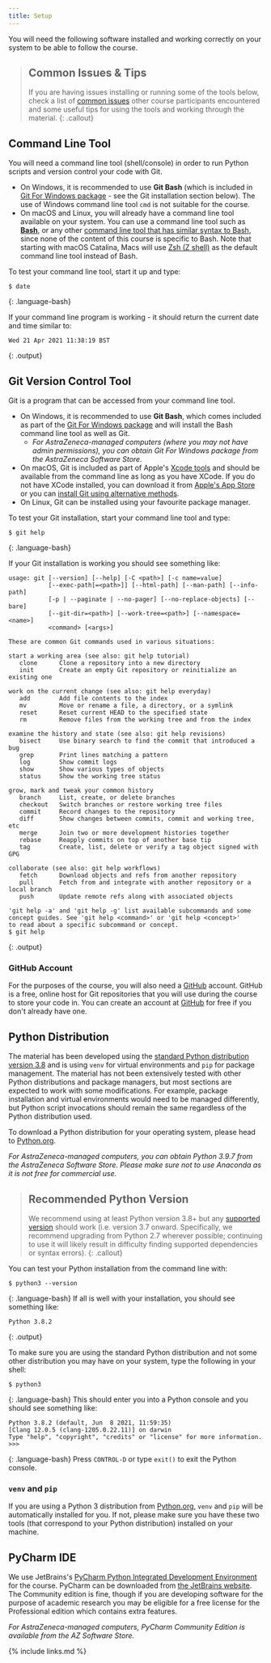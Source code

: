 ```yaml
---
title: Setup
---
```


You will need the following software installed and working correctly on your system to be able to follow the course.

> ## Common Issues & Tips
> If you are having issues installing or running some of the tools below,
check a list of [common issues](../common-issues) other course participants encountered and some useful tips for using the tools and working through the material.
{: .callout}

## Command Line Tool
You will need a command line tool (shell/console) in order to run Python scripts and version control your code with Git.
- On Windows, it is recommended to use **Git Bash** (which is included in
  [Git For Windows package](https://gitforwindows.org/) - see the Git installation section below). The use of Windows command line tool `cmd` is not suitable for the course.
- On macOS and Linux, you will already have a command line tool available on your system. You can use a command line tool such as [**Bash**](https://www.gnu.org/software/bash/),
  or any other [command line tool that has similar syntax to Bash](https://en.wikipedia.org/wiki/Comparison_of_command_shells),
  since none of the content of this course is specific to Bash. Note that starting with macOS Catalina,
  Macs will use [Zsh (Z shell)](https://www.zsh.org/) as the default command line tool instead of Bash.

To test your command line tool, start it up and type:
~~~
$ date
~~~
{: .language-bash}

If your command line program is working - it should return the current date and time similar to:
~~~
Wed 21 Apr 2021 11:38:19 BST
~~~
{: .output}

## Git Version Control Tool
Git is a program that can be accessed from your command line tool.

- On Windows, it is recommended to use **Git Bash**, which comes included as part of the [Git For Windows package](https://gitforwindows.org/) and will
  install the Bash command line tool as well as Git.
  - *For AstraZeneca-managed computers (where you may not have admin permissions), you can obtain Git For Windows package from the AstraZeneca Software Store.*
- On macOS, Git is included as part of Apple's [Xcode tools](https://en.wikipedia.org/wiki/Xcode)
  and should be available from the command line as long as you have XCode. If you do not have XCode installed, you can download it from
  [Apple's App Store](https://apps.apple.com/us/app/xcode/id497799835?mt=12) or you can
  [install Git using alternative methods](https://git-scm.com/download/mac).
- On Linux, Git can be installed using your favourite package manager.

To test your Git installation, start your command line tool and type:
~~~
$ git help
~~~
{: .language-bash}

If your Git installation is working you should see something like:
~~~
usage: git [--version] [--help] [-C <path>] [-c name=value]
           [--exec-path[=<path>]] [--html-path] [--man-path] [--info-path]
           [-p | --paginate | --no-pager] [--no-replace-objects] [--bare]
           [--git-dir=<path>] [--work-tree=<path>] [--namespace=<name>]
           <command> [<args>]

These are common Git commands used in various situations:

start a working area (see also: git help tutorial)
   clone      Clone a repository into a new directory
   init       Create an empty Git repository or reinitialize an existing one

work on the current change (see also: git help everyday)
   add        Add file contents to the index
   mv         Move or rename a file, a directory, or a symlink
   reset      Reset current HEAD to the specified state
   rm         Remove files from the working tree and from the index

examine the history and state (see also: git help revisions)
   bisect     Use binary search to find the commit that introduced a bug
   grep       Print lines matching a pattern
   log        Show commit logs
   show       Show various types of objects
   status     Show the working tree status

grow, mark and tweak your common history
   branch     List, create, or delete branches
   checkout   Switch branches or restore working tree files
   commit     Record changes to the repository
   diff       Show changes between commits, commit and working tree, etc
   merge      Join two or more development histories together
   rebase     Reapply commits on top of another base tip
   tag        Create, list, delete or verify a tag object signed with GPG

collaborate (see also: git help workflows)
   fetch      Download objects and refs from another repository
   pull       Fetch from and integrate with another repository or a local branch
   push       Update remote refs along with associated objects

'git help -a' and 'git help -g' list available subcommands and some
concept guides. See 'git help <command>' or 'git help <concept>'
to read about a specific subcommand or concept.
$ git help
~~~
{: .output}

### GitHub Account
For the purposes of the course, you will also need a [GitHub](https://github.com/) account.
GitHub is a free, online host for Git repositories that you will use during the course to store your code in.
You can create an account at [GitHub](https://github.com/) for free if you don't already have one.

## Python Distribution
The material has been developed using the [standard Python distribution version 3.8](https://www.python.org/downloads/)
and is using `venv` for virtual environments and `pip` for package management.
The material has not been extensively tested with other Python distributions and package managers,
but most sections are expected to work with some modifications.
For example, package installation and virtual environments would need to be managed differently, but Python script
invocations should remain the same regardless of the Python distribution used.

To download a Python distribution for your operating system,
please head to [Python.org](https://www.python.org/downloads/).

*For AstraZeneca-managed computers, you can obtain Python 3.9.7 from the AstraZeneca Software Store. 
Please make sure not to use Anaconda as it is not free for commercial use.*

>## Recommended Python Version
> We recommend using at least Python version 3.8+ but any [supported version](https://devguide.python.org/#status-of-python-branches) should work (i.e. version 3.7 onward. 
> Specifically, we recommend upgrading from Python 2.7 wherever possible; continuing to use it will likely result in difficulty finding supported dependencies or syntax errors).
{: .callout}

You can
test your Python installation from the command line with:
~~~
$ python3 --version
~~~
{: .language-bash}
If all is well with your installation, you should see something like:
~~~       
Python 3.8.2
~~~
{: .output}

To make sure you are using the standard Python distribution and not some other distribution you may have on your system,
type the following in your shell:
 ~~~
 $ python3
 ~~~
{: .language-bash}
This should enter you into a Python console and you should see something like:
 ~~~
Python 3.8.2 (default, Jun  8 2021, 11:59:35) 
[Clang 12.0.5 (clang-1205.0.22.11)] on darwin
Type "help", "copyright", "credits" or "license" for more information.
>>> 
 ~~~
{: .language-bash}
Press `CONTROL-D` or type `exit()` to exit the Python console.

### `venv` and `pip`
If you are using a Python 3 distribution from [Python.org](https://www.python.org/),
`venv` and `pip` will be automatically installed for you. If not, please make sure you have these
two tools (that correspond to your Python distribution) installed on your machine.

## PyCharm IDE
We use JetBrains's [PyCharm Python Integrated Development Environment](https://www.jetbrains.com/pycharm) for the course.
PyCharm can be downloaded from [the JetBrains website](https://www.jetbrains.com/pycharm/download).
The Community edition is fine, though if you are developing software for the purpose of academic research you may be eligible for a free license for the Professional edition which contains extra features.

*For AstraZeneca-managed computers, PyCharm Community Edition is available from the AZ Software Store.*
  
{% include links.md %}
